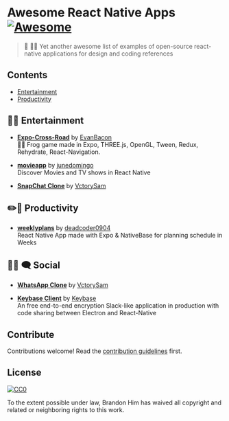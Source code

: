 # Awesome React Native Apps [![Awesome](https://cdn.rawgit.com/sindresorhus/awesome/d7305f38d29fed78fa85652e3a63e154dd8e8829/media/badge.svg)](https://github.com/sindresorhus/awesome)

> 🚀 🏊🏾  Yet another awesome list of examples of open-source react-native applications for design and coding references

## Contents

- [Entertainment](#entertainment)
- [Productivity](#productivity)

## 🍿🎢 Entertainment

- **[Expo-Cross-Road](https://github.com/EvanBacon/Expo-Crossy-Road)** by [EvanBacon](https://github.com/EvanBacon)    
    🐥🚙 Frog game made in Expo, THREE.js, OpenGL, Tween, Redux, Rehydrate, React-Navigation.

- **[movieapp](https://github.com/junedomingo/movieapp)** by [junedomingo](https://github.com/junedomingo)    
    Discover Movies and TV shows in React Native
    
- **[SnapChat Clone](https://github.com/VctrySam/SnapChat)** by [VctorySam](https://github.com/VctrySam/)


## ✏️📎 Productivity

- **[weeklyplans](https://github.com/deadcoder0904/weeklyplans)** by [deadcoder0904](https://github.com/deadcoder0904)    
    React Native App made with Expo & NativeBase for planning schedule in Weeks

## 💃🏽 🗨 Social

- **[WhatsApp Clone](https://github.com/VctrySam/whatsapp)** by [VctorySam](https://github.com/VctrySam)

- **[Keybase Client](https://github.com/keybase/client/tree/master/shared/react-native)** by [Keybase](https://github.com/keybase/)    
   An free end-to-end encryption Slack-like application in production with code sharing between Electron and React-Native

## Contribute

Contributions welcome! Read the [contribution guidelines](contributing.md) first.


## License

[![CC0](http://mirrors.creativecommons.org/presskit/buttons/88x31/svg/cc-zero.svg)](http://creativecommons.org/publicdomain/zero/1.0)

To the extent possible under law, Brandon Him has waived all copyright and
related or neighboring rights to this work.
